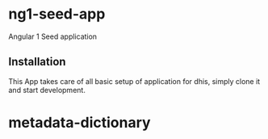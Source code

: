 # ng1-seed-app
Angular 1 Seed application

## Installation
This App takes care of all basic setup of application for dhis, simply clone it and start development.


# metadata-dictionary
